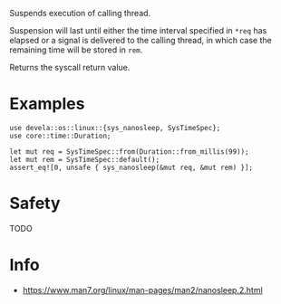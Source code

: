 Suspends execution of calling thread.

Suspension will last until either the time interval specified in `*req`
has elapsed or a signal is delivered to the calling thread, in which
case the remaining time will be stored in `rem`.

Returns the syscall return value.

# Examples
```
use devela::os::linux::{sys_nanosleep, SysTimeSpec};
use core::time::Duration;

let mut req = SysTimeSpec::from(Duration::from_millis(99));
let mut rem = SysTimeSpec::default();
assert_eq![0, unsafe { sys_nanosleep(&mut req, &mut rem) }];
```

# Safety
TODO

# Info
- <https://www.man7.org/linux/man-pages/man2/nanosleep.2.html>
